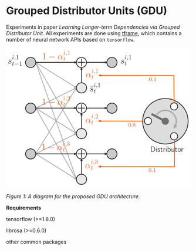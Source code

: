 Grouped Distributor Units (GDU)
=========
Experiments in paper *Learning Longer-term Dependencies via Grouped Distributor Unit*.
All experiments are done using [tframe](https://github.com/WilliamRo/tframe), which contains a number of neural network APIs based on ```tensorflow```.

![fig1](https://github.com/WilliamRo/gdu/blob/master/figures/gdu.png?raw=true)

*Figure 1: A diagram for the proposed GDU architecture.*

**Requirements**

tensorflow (>=1.8.0) 

librosa (>=0.6.0)

other common packages


